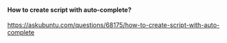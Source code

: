 #### How to create script with auto-complete?

https://askubuntu.com/questions/68175/how-to-create-script-with-auto-complete

